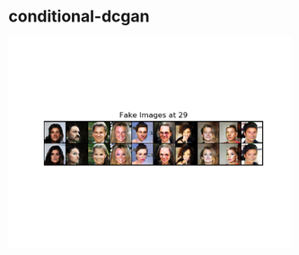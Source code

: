 # conditional-dcgan
![alt 文字](https://github.com/lilyog/conditional-dcgan/blob/master/fake_at_29.png "30 epochs")
